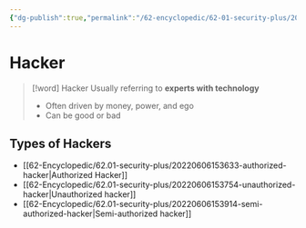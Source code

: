 ```yaml
---
{"dg-publish":true,"permalink":"/62-encyclopedic/62-01-security-plus/20220606153431-hacker/","dgHomeLink":true,"dgPassFrontmatter":false}
---
```



# Hacker

>[!word] Hacker
> Usually referring to **experts with technology**
> - Often driven by money, power, and ego 
> - Can be good or bad 
> 

## Types of Hackers

- [[62-Encyclopedic/62.01-security-plus/20220606153633-authorized-hacker|Authorized Hacker]] 
- [[62-Encyclopedic/62.01-security-plus/20220606153754-unauthorized-hacker|Unauthorized hacker]] 
- [[62-Encyclopedic/62.01-security-plus/20220606153914-semi-authorized-hacker|Semi-authorized hacker]] 
